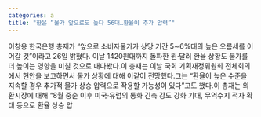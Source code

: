 ```yaml
---
categories: a
title: "한은 “물가 앞으로도 높다 56대…환율이 추가 압력”"
---
```

이창용 한국은행 총재가 “앞으로 소비자물가가 상당 기간 5∼6%대의 높은 오름세를 이어갈 것”이라고 26일 밝혔다. 이날 1420원대까지 돌파한 원·달러 환율 상황도 물가를 더 높이는 영향을 미칠 것으로 내다봤다.이 총재는 이날 국회 기획재정위원회 전체회의에서 현안을 보고하면서 물가 상황에 대해 이같이 전망했다.그는 “환율이 높은 수준을 지속할 경우 추가적 물가 상승 압력으로 작용할 가능성이 있다”고도 했다.이 총재는 외환시장에 대해 “8월 중순 이후 미국·유럽의 통화 긴축 강도 강화 기대, 무역수지 적자 확대 등으로 환율 상승 압